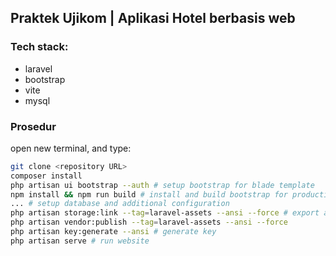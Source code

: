 ## Praktek Ujikom | Aplikasi Hotel berbasis web

### Tech stack:

-   laravel
-   bootstrap
-   vite
-   mysql

### Prosedur

open new terminal, and type:

```bash
git clone <repository URL>
composer install
php artisan ui bootstrap --auth # setup bootstrap for blade template
npm install && npm run build # install and build bootstrap for production-ready
... # setup database and additional configuration
php artisan storage:link --tag=laravel-assets --ansi --force # export asset
php artisan vendor:publish --tag=laravel-assets --ansi --force
php artisan key:generate --ansi # generate key
php artisan serve # run website
```
